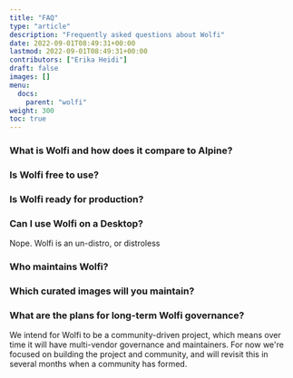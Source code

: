 ```yaml
---
title: "FAQ"
type: "article"
description: "Frequently asked questions about Wolfi"
date: 2022-09-01T08:49:31+00:00
lastmod: 2022-09-01T08:49:31+00:00
contributors: ["Erika Heidi"]
draft: false
images: []
menu:
  docs:
    parent: "wolfi"
weight: 300
toc: true
---
```


### What is Wolfi and how does it compare to Alpine?

### Is Wolfi free to use?

### Is Wolfi ready for production?

### Can I use Wolfi on a Desktop?
Nope. Wolfi is an un-distro, or distroless

### Who maintains Wolfi?

### Which curated images will you maintain?

### What are the plans for long-term Wolfi governance?

We intend for Wolfi to be a community-driven project, which means over time it will have multi-vendor governance and maintainers. For now we're focused on building the project and community, and will revisit this in several months when a community has formed.

